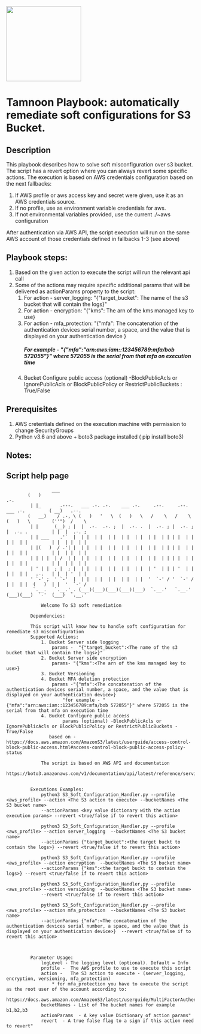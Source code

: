 
<img src="../../images/icons/Tamnoon.png" width="200"/>

# Tamnoon Playbook: automatically remediate soft configurations for S3 Bucket.

## Description
This playbook describes how to solve soft misconfiguration over s3 bucket.
The script has a revert option where you can always revert some specific actions.
The execution is based on AWS credentials configuration based on the next fallbacks:
1. If AWS profile or aws access key and secret were given, use it as an AWS credentials source.
2. If no profile, use as environment variable credentials for aws.
3. If not environmental variables provided, use the current ./~aws configuration

After authentication via AWS API, the script execution will run on the same AWS account of those credentials defined in fallbacks 1-3 (see above)

## Playbook steps:
1. Based on the given action to execute the script will run the relevant api call 
2. Some of the actions may require specific additional params that will be delivered as actionParams property to the script:
    1. For action - server_logging: "{"target_bucket": The name of the s3 bucket that will contain the logs}"
    2. For action - encryption: "{"kms": The arn of the kms managed key to use}
    3. For action - mfa_protection:
                        "{"mfa": The concatenation of the authentication devices serial number, a space, and the value that is displayed on your authentication device } 
       ##### For example - "{"mfa":"arn:aws:iam::123456789:mfa/bob 572055"}" where 572055 is the serial from that mfa on execution time
    4.  Bucket Configure public access 
        (optional) -BlockPublicAcls or IgnorePublicAcls or BlockPublicPolicy or RestrictPublicBuckets : True/False
      
## Prerequisites 
1. AWS cretentials defined on the execution machine with permission to change SecurityGroups
2. Python v3.6  and above + boto3 package installed ( pip install boto3)

## Notes:


## Script help page 
	                 ___                                                                                           
			(   )                                                                            .-.           
			 | |_       .---.   ___ .-. .-.    ___ .-.     .--.     .--.    ___ .-.         ( __)   .--.   
			(   __)    / .-, \ (   )   '   \  (   )   \   /    \   /    \  (   )   \        (''")  /    \  
			 | |      (__) ; |  |  .-.  .-. ;  |  .-. .  |  .-. ; |  .-. ;  |  .-. .         | |  |  .-. ; 
			 | | ___    .'`  |  | |  | |  | |  | |  | |  | |  | | | |  | |  | |  | |         | |  | |  | | 
			 | |(   )  / .'| |  | |  | |  | |  | |  | |  | |  | | | |  | |  | |  | |         | |  | |  | | 
			 | | | |  | /  | |  | |  | |  | |  | |  | |  | |  | | | |  | |  | |  | |         | |  | |  | | 
			 | ' | |  ; |  ; |  | |  | |  | |  | |  | |  | '  | | | '  | |  | |  | |   .-.   | |  | '  | | 
			 ' `-' ;  ' `-'  |  | |  | |  | |  | |  | |  '  `-' / '  `-' /  | |  | |  (   )  | |  '  `-' / 
			  `.__.   `.__.'_. (___)(___)(___)(___)(___)  `.__.'   `.__.'  (___)(___)  `-'  (___)  `.__.'  

        		 Welcome To S3 soft remediation 

			 Dependencies:
				 
			 This script will know how to handle soft configuration for remediate s3 misconfiguration
 			 Supported Actions:
				 1. Bucket Server side logging
					 params -  "{"target_bucket":<The name of the s3 bucket that will contain the logs>}"
				 2. Bucket Server side encryption
					 params- "{"kms":<The arn of the kms managed key to use>}
				 3. Bucket Versioning
				 4. Bucket MFA deletion protection
					 params -"{"mfa":<The concatenation of the authentication devices serial number, a space, and the value that is displayed on your authentication device>}
						 "for example - "{"mfa":"arn:aws:iam::123456789:mfa/bob 572055"}" where 572055 is the serial from that mfa on execution time
				 4. Bucket Configure public access
						 params (optional) -BlockPublicAcls or IgnorePublicAcls or BlockPublicPolicy or RestrictPublicBuckets - True/False
					based on - https://docs.aws.amazon.com/AmazonS3/latest/userguide/access-control-block-public-access.html#access-control-block-public-access-policy-status

				 The script is based on AWS API and documentation 
				 https://boto3.amazonaws.com/v1/documentation/api/latest/reference/services/s3.html


			 Executions Examples:
				 python3 S3_Soft_Configuration_Handler.py --profile <aws_profile> --action <The S3 action to execute> --bucketNames <The S3 bucket name>
				 --actionParams <key value dictionary with the action execution params> --revert <true/false if to revert this action>

				 python3 S3_Soft_Configuration_Handler.py --profile <aws_profile> --action server_logging  --bucketNames <The S3 bucket name>
				 --actionParams {"target_bucket":<the target buckt to contain the logs>} --revert <true/false if to revert this action>

				 python3 S3_Soft_Configuration_Handler.py --profile <aws_profile> --action encryption  --bucketNames <The S3 bucket name> 
				 --actionParams {"kms":<the target buckt to contain the logs>} --revert <true/false if to revert this action>

				 python3 S3_Soft_Configuration_Handler.py --profile <aws_profile> --action versioning  --bucketNames <The S3 bucket name>
				 --revert <true/false if to revert this action>

				 python3 S3_Soft_Configuration_Handler.py --profile <aws_profile> --action mfa_protection  --bucketNames <The S3 bucket name>
				 --actionParams {"mfa":<The concatenation of the authentication devices serial number, a space, and the value that is displayed on your authentication device>}  --revert <true/false if to revert this action>



			 Parameter Usage:
				 logLevel - The logging level (optional). Default = Info
				 profile -  The AWS profile to use to execute this script
				 action -   The S3 action to execute - (server_logging, encryption, versioning, mfa_protection)
					 * for mfa_protection you have to execute the script as the root user of the account according to: 
					 https://docs.aws.amazon.com/AmazonS3/latest/userguide/MultiFactorAuthenticationDelete.html
				 bucketNames - List of The bucket names for example b1,b2,b3
				 actionParams  - A key value Dictionary of action params"
				 revert  - A true false flag to a sign if this action need to revert"
